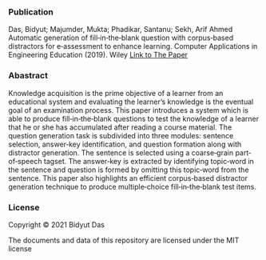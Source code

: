 ### Publication
Das, Bidyut; Majumder, Mukta; Phadikar, Santanu; Sekh, Arif Ahmed Automatic generation of fill‐in‐the‐blank question with
corpus‐based distractors for e‐assessment to enhance learning. 
Computer Applications in Engineering Education (2019). Wiley
[Link to The Paper](https://doi.org/10.1002/cae.22163)

### Abastract
Knowledge acquisition is the prime objective of a learner from an educational
system and evaluating the learner’s knowledge is the eventual goal of an
examination process. This paper introduces a system which is able to produce
fill‐in‐the‐blank questions to test the knowledge of a learner that he or she has
accumulated after reading a course material. The question generation task is
subdivided into three modules: sentence selection, answer‐key identification,
and question formation along with distractor generation. The sentence is
selected using a coarse‐grain part‐of‐speech tagset. The answer‐key is extracted
by identifying topic‐word in the sentence and question is formed by omitting
this topic‐word from the sentence. This paper also highlights an efficient
corpus‐based distractor generation technique to produce multiple‐choice
fill‐in‐the‐blank test items.
### License

Copyright © 2021 Bidyut Das

The documents and data of this repository are licensed under the MIT license
